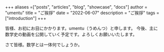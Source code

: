 +++
aliases =["posts", "articles", "blog", "showcase", "docs"]
author = "umentu"
title = "ご挨拶"
date = "2022-06-07"
description = "ご挨拶"
tags =["introduction"]
+++

皆様、お初にお目にかかります。umentu（うめんつ）と申します。
今後、主に数学史の動画を公開していく予定です。よろしくお願いいたします。

さて皆様。数学とは一体何でしょうか。
